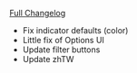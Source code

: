 [Full Changelog](https://github.com/enderneko/Cell/compare/r208-release...d3a026ac1da2a64a098a3e9be2189b2338b011ae)

- Fix indicator defaults (color)
- Little fix of Options UI
- Update filter buttons
- Update zhTW
